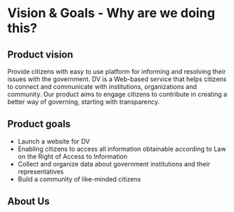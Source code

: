 # Vision & Goals - Why are we doing this?

## Product vision
Provide citizens with easy to use platform for informing and resolving their issues with the government. DV is a Web-based service that helps citizens to connect and communicate with institutions, organizations and community. Our product aims to engage citizens to contribute in creating a better way of governing, starting with transparency.

## Product goals
* Launch a website for DV
* Enabling citizens to access all information obtainable according to Law on the Right of Access to Information
* Collect and organize data about government institutions and their representatives
* Build a community of like-minded citizens

## About Us
